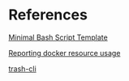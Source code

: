 # References

[Minimal Bash Script Template](https://medium.com/better-programming/my-minimal-safe-bash-script-template-300759114040)

[Reporting docker resource usage](https://medium.com/geekculture/checklist-for-a-clean-efficient-developer-workstation-4a000c83073e)

[trash-cli](https://github.com/andreafrancia/trash-cli)